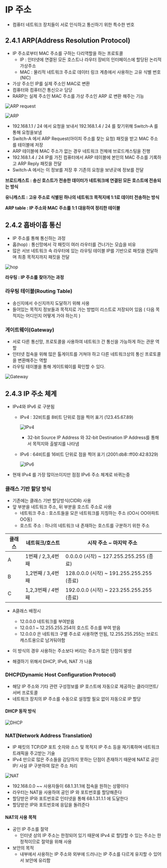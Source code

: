 # IP 주소

- 컴퓨터 네트워크 장치들이 서로 인식하고 통신하기 위한 특수한 번호

## 2.4.1 ARP(Address Resolution Protocol)

- IP 주소로부터 MAC 주소를 구하는 다리역할을 하는 프로토콜
  - IP : 인터넷에 연결된 모든 호스트나 라우터 장비의 인터페이스에 할당된 논리적 가상주소
  - MAC : 물리적 네트워크 주소로 데이터 링크 계층에서 사용하는 고유 식별 번호 (NIC)
- 가상 주소인 IP를 실제 주소인 MAC로 변환
- 컴퓨터와 컴퓨터간 통신으ㄹ 담당
- RARP는 실제 주소인 MAC 주소를 가상 주소인 ARP 로 변환 해주는 기능

![ARP request](image-1.png)

![ARP](image.png)

- 192.168.1.1 / 24 에서 요청을 보내서 192.168.1.4 / 24 를 찾기위해 Switch-A 를 통해 요청을보냄
- Switch-A 에서 ARP Request(아이피 주소를 찾는 요청) 패킷을 받고 MAC 주소를 테이블에 저장
- ARP 테이블에 MAC 주소가 없는 경우 네트워크 전체에 브로드캐스팅을 진행
- 192.168.1.4 / 24 IP를 가진 컴퓨터에서 ARP 테이블에 본인의 MAC 주소를 기록하고 ARP Reply 패킷을 전달
- Switch-A 에서는 이 정보를 저장 후 기존의 요청을 보낸곳에 정보를 전달

**브로드캐스트 : 송신 호스트가 전송한 데이터가 네트워크에 연결된 모든 호스트에 전송되는 방식**

**유니캐스트 : 고유 주소로 식별된 하나의 네트워크 목적지에 1:1로 데이터 전송하는 방식**

**ARP table : IP 주소와 MAC 주소를 1:1 대응하여 정리한 테이블**

## 2.4.2 홉바이홉 통신

- IP 주소를 통해 통신하는 과정
- 홉(hop) : 통신망에서 각 패킷이 여러 라우터를 건너가는 모습을 비유
- 많은 서브 네트워크 속 라우터에 있는 라우팅 테이블 IP를 기반으로 패킷을 전달하며 최종 목적지까지 패킷을 전달

![hop](image-2.png)

**라우팅 : IP 주소를 찾아가는 과정**

### 라우팅 테이블(Routing Table)

- 송신지에서 수신지까지 도달하기 위해 사용
- 들어있는 목적지 정보들과 목적지로 가는 방법이 리스트로 저장되어 있음 ( 다음 목적지는 어디인지 어떻게 가야 하는지 )

### 게이트웨이(Gateway)

- 서로 다른 통신망, 프로토콜을 사용하여 네트워크 간 통신을 가능하게 하는 관문 역할
- 인터넷 접속을 위해 많은 톨게이트를 거쳐야 하고 다른 네트워크상의 통신 프로토콜을 변환해주는 역할
- 라우팅 테이블을 통해 게이트웨이를 확인할 수 있다.

![Gateway](image-3.png)

## 2.4.3 IP 주소 체계

- IPv4와 IPv6 로 구분됨

  - IPv4 : 32비트를 8비트 단위로 점을 찍어 표기 (123.45.67.89)

    ![IPv4](image-4.png)

    - 32-bit Source IP Address 와 32-bit Destination IP Address를 통해서 목적지와 출발지를 나타냄

  - IPv6 : 64비트를 16비트 단위로 점을 찍어 표기 (2001:db8::ff00:42:8329)

    ![IPv6](image-5.png)

- 현재 IPv4 를 가장 많이쓰이지만 점점 IPv6 주소 체계로 바뀌는중

### 클래스 기반 할당 방식

- 기존에는 클래스 기반 할당방식(CIDR) 사용
- 앞 부분을 네트워크 주소, 뒤 부분을 호스트 주소로 사용
  - 네트워크 주소 : 호스트들을 모은 네트워크를 지칭하는 주소 (OO시 OO아파트 OO동)
  - 호스트 주소 : 하나의 네트워크 내 존재하는 호스트를 구분하기 위한 주소

| 클래스 | 네트워크/호스트   | 시작 주소 ~ 마지막 주소                   |
| ------ | ----------------- | ----------------------------------------- |
| A      | 1번째 / 2,3,4번째 | 0.0.0.0 (시작) ~ 127.255.255.255 (종료)   |
| B      | 1,2번째 / 3,4번째 | 128.0.0.0 (시작) ~ 191.255.255.255 (종료) |
| C      | 1,2,3번째 / 4번째 | 192.0.0.0 (시작) ~ 223.255.255.255 (종료) |

- A클래스 배정시

  - 12.0.0.0 네트워크를 부여받음
  - 12.0.0.1 ~ 12.255.255.254의 호스트 주소를 부여 받음
  - 12.0.0.0 은 네트워크 구별 주소로 사용하면 안됨, 12.255.255.255는 브로드캐스트용으로 남겨둬야함

- 이 방식의 경우 사용하는 주소보다 버리는 주소가 많은 단점이 발생
- 해결하기 위해서 DHCP, IPv6, NAT 가 나옴

### DHCP(Dynamic Host Configuration Protocol)

- 해당 IP 주소와 기타 관련 구성정보를 IP 호스트에 자동으로 제공하는 클라이언트/서버 프로토콜
- 네트워크 장치의 IP 주소를 수동으로 설정할 필요 없이 자동으로 IP 할당

#### DHCP 동작 방식

![DHCP](image-6.png)

### NAT(Network Address Translation)

- IP 패킷의 TCP/DP 포트 숫자와 소스 및 목적지 IP 주소 등을 재기록하며 네트워크 트래픽을 주고받는 기술
- IPv4 만으로 많은 주소들을 감당하지 못하는 단점이 존재하기 때문에 NAT로 공인 IP/ 사설 IP 구분하여 많은 주소 처리

![NAT](image-7.png)

- 192.168.0.0 ~~ 사용자들이 68.1.31.1에 접속을 원하는 상황이다
- 라우터는 NAT을 사용하여 공인 IP 와 포트번호를 할당해준다
- 할당받은 IP와 포트번호로 인터넷을 통해 68.1.31.1.1 에 도달한다
- 할당받은 IP와 포트번호에 응답을 돌려준다

#### NAT의 사용 목적

- 공인 IP 주소를 절약
  - 인터넷 상의 IP 주소는 한정되어 있기 때문에 IPv4 로 할당할 수 있는 주소는 한정적이므로 절약을 위해 사용
- 보안의 목적
  - 내부에서 사용하는 IP 주소와 외부에 드러나는 IP 주소를 다르게 유지할 수 있어서 보안에 유리함
